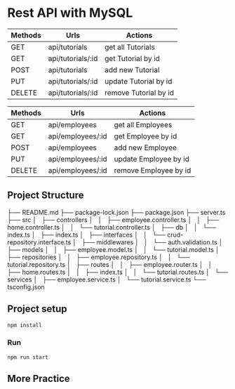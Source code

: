 # Rest API with MySQL 

| Methods	| Urls	                | Actions
| --------- | --------------------- | ---------------------- |
| GET       | api/tutorials         | get all Tutorials
| GET       | api/tutorials/:id     | get Tutorial by id
| POST      | api/tutorials         | add new Tutorial
| PUT       | api/tutorials/:id     | update Tutorial by id
| DELETE    | api/tutorials/:id     | remove Tutorial by id

| Methods	| Urls	                | Actions
| --------- | --------------------- | ---------------------- |
| GET       | api/employees         | get all Employees
| GET       | api/employees/:id     | get Employee by id
| POST      | api/employees         | add new Employee
| PUT       | api/employees/:id     | update Employee by id
| DELETE    | api/employees/:id     | remove Employee by id


## Project Structure
├── README.md
├── package-lock.json
├── package.json
├── server.ts
├── src
│   ├── controllers
│   │   ├── employee.controller.ts
│   │   ├── home.controller.ts
│   │   └── tutorial.controller.ts
│   ├── db
│   │   └── index.ts
│   ├── index.ts
│   ├── interfaces
│   │   └── crud-repository.interface.ts
│   ├── middlewares
│   │   └── auth.validation.ts
│   ├── models
│   │   ├── employee.model.ts
│   │   └── tutorial.model.ts
│   ├── repositories
│   │   ├── employee.repository.ts
│   │   └── tutorial.repository.ts
│   ├── routes
│   │   ├── employee.router.ts
│   │   ├── home.routes.ts
│   │   ├── index.ts
│   │   └── tutorial.routes.ts
│   └── services
│       ├── employee.service.ts
│       └── tutorial.service.ts
└── tsconfig.json




## Project setup
```
npm install
```

### Run
```
npm run start
```

## More Practice
